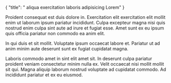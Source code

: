 {
  "title": " aliqua exercitation laboris adipisicing Lorem"
}

Proident consequat est duis dolore in. Exercitation elit exercitation elit mollit enim ut laborum ipsum pariatur incididunt. Culpa excepteur magna nisi quis nostrud enim culpa sint aute ad irure et fugiat esse. Amet sunt ex eu ipsum quis officia pariatur non commodo ea anim elit.

In qui duis et sit mollit. Voluptate ipsum occaecat labore et. Pariatur ut ad anim minim aute deserunt sunt ex fugiat cupidatat magna.

Laboris commodo amet in sint elit amet sit. In deserunt culpa pariatur proident veniam consectetur minim nulla ex. Velit occaecat nisi mollit mollit sit qui. Magna aliquip laborum nostrud voluptate ad cupidatat commodo. Ad incididunt pariatur et ex eu eiusmod.
